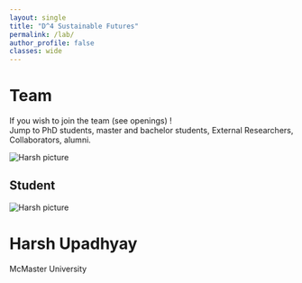 ```yaml
---
layout: single
title: "D^4 Sustainable Futures"
permalink: /lab/
author_profile: false
classes: wide
---
```


<div class="lab-content">
  <h1>
    Team
  </h1>
  <p>
    If you wish to join the team (see openings) ! <br>
    Jump to PhD students, master and bachelor students, External Researchers, Collaborators, alumni.
  </p>
  <div>
    <img src="/" alt="Harsh picture" class="profile-image>
    <h2>Director</h2>
  </div>
  <div classname="person">
    <h2>Student</h2>
    <div>
      <img src="/" alt="Harsh picture" class="profile-image">
      <h1>Harsh Upadhyay</h1>
    </div>
  <div class="subtitle">
     McMaster University
  </div>
    
  </div>
</div>
